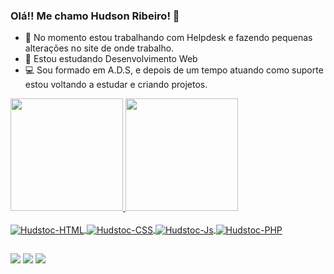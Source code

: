 ### Olá!! Me chamo Hudson Ribeiro! 👋


- 🔭 No momento estou trabalhando com Helpdesk e fazendo pequenas alterações no site de onde trabalho.
- 🌱 Estou estudando Desenvolvimento Web
- 💻 Sou formado em A.D.S, e depois de um tempo atuando como suporte estou voltando a estudar e criando projetos.

<div>
  <a href="https://hudstoc.github.io/Meu-linktree/">
  <img height="180em" src="https://github-readme-stats.vercel.app/api?username=hudstoc&show_icons=true&theme=algolia&include_all_commits=true&count_private=true"/>
  <img height="180em" src="https://github-readme-stats.vercel.app/api/top-langs/?username=hudstoc&layout=compact&langs_count=7&theme=algolia"/>
</div>
  
  <div style="display: inline_block"><br>
    <img align="center" alt="Hudstoc-HTML" src="https://img.shields.io/badge/HTML5-E34F26?style=for-the-badge&logo=html5&logoColor=white">
    <img align="center" alt="Hudstoc-CSS" src="https://img.shields.io/badge/CSS3-1572B6?style=for-the-badge&logo=css3&logoColor=white">
    <img align="center" alt="Hudstoc-Js" src="https://img.shields.io/badge/JavaScript-323330?style=for-the-badge&logo=javascript&logoColor=F7DF1E">
    <img align="center" alt="Hudstoc-PHP" src="https://img.shields.io/badge/PHP-777BB4?style=for-the-badge&logo=php&logoColor=white">
  </div>
  
  ##
  
  <div>
    <a href="https://instagram.com/hudstoc" target="_blank"><img src="https://img.shields.io/badge/-Instagram-%23E4405F?style=for-the-badge&logo=instagram&logoColor=white" target="_blank"></a>
    <a href = "mailto:hspr@hotmail.com"><img src="https://img.shields.io/badge/Microsoft_Outlook-0078D4?style=for-the-badge&logo=microsoft-outlook&logoColor=white" target="_blank"></a>
    <a href="https://www.linkedin.com/in/hudsonribeiro1/" target="_blank"><img src="https://img.shields.io/badge/-LinkedIn-%230077B5?style=for-the-badge&logo=linkedin&logoColor=white" target="_blank"></a> 


  </div>
